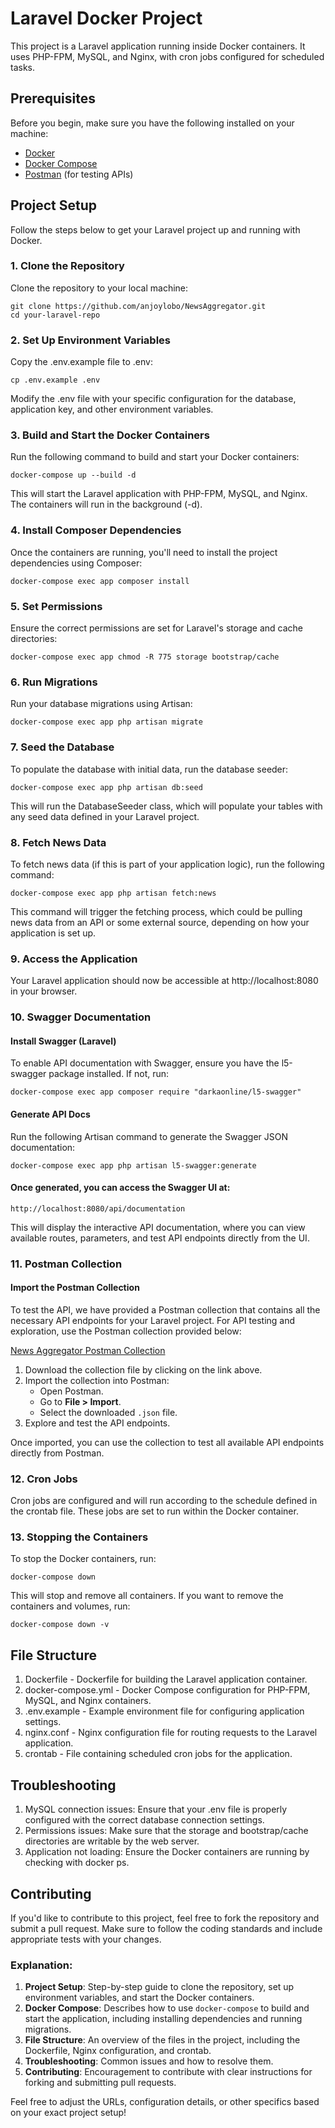 # Laravel Docker Project

This project is a Laravel application running inside Docker containers. It uses PHP-FPM, MySQL, and Nginx, with cron jobs configured for scheduled tasks.

## Prerequisites

Before you begin, make sure you have the following installed on your machine:

- [Docker](https://www.docker.com/get-started)
- [Docker Compose](https://docs.docker.com/compose/)
- [Postman](https://www.postman.com/downloads/) (for testing APIs)

## Project Setup

Follow the steps below to get your Laravel project up and running with Docker.

### 1. Clone the Repository

Clone the repository to your local machine:

    git clone https://github.com/anjoylobo/NewsAggregator.git
    cd your-laravel-repo

### 2. Set Up Environment Variables
Copy the .env.example file to .env:

    cp .env.example .env

Modify the .env file with your specific configuration for the database, application key, and other environment variables.

### 3. Build and Start the Docker Containers
Run the following command to build and start your Docker containers:

    docker-compose up --build -d

This will start the Laravel application with PHP-FPM, MySQL, and Nginx. The containers will run in the background (-d).

### 4. Install Composer Dependencies
Once the containers are running, you'll need to install the project dependencies using Composer:

    docker-compose exec app composer install

### 5. Set Permissions
Ensure the correct permissions are set for Laravel's storage and cache directories:

    docker-compose exec app chmod -R 775 storage bootstrap/cache

### 6. Run Migrations
Run your database migrations using Artisan:

    docker-compose exec app php artisan migrate

### 7. Seed the Database
To populate the database with initial data, run the database seeder:

    docker-compose exec app php artisan db:seed
This will run the DatabaseSeeder class, which will populate your tables with any seed data defined in your Laravel project.

### 8. Fetch News Data
To fetch news data (if this is part of your application logic), run the following command:

    docker-compose exec app php artisan fetch:news
This command will trigger the fetching process, which could be pulling news data from an API or some external source, depending on how your application is set up.

### 9. Access the Application
Your Laravel application should now be accessible at http://localhost:8080 in your browser.

### 10. Swagger Documentation
#### Install Swagger (Laravel)
To enable API documentation with Swagger, ensure you have the l5-swagger package installed. If not, run:

    docker-compose exec app composer require "darkaonline/l5-swagger"
#### Generate API Docs
Run the following Artisan command to generate the Swagger JSON documentation:

    docker-compose exec app php artisan l5-swagger:generate
#### Once generated, you can access the Swagger UI at:

    http://localhost:8080/api/documentation
This will display the interactive API documentation, where you can view available routes, parameters, and test API endpoints directly from the UI.

### 11. Postman Collection
#### Import the Postman Collection
To test the API, we have provided a Postman collection that contains all the necessary API endpoints for your Laravel project.
For API testing and exploration, use the Postman collection provided below:

[News Aggregator Postman Collection](https://github.com/anjoylobo/NewsAggregator/blob/main/storage/api-docs/News%20Aggregator.postman_collection.json)

1. Download the collection file by clicking on the link above.
2. Import the collection into Postman:
   - Open Postman.
   - Go to **File > Import**.
   - Select the downloaded `.json` file.
3. Explore and test the API endpoints.

Once imported, you can use the collection to test all available API endpoints directly from Postman.

### 12. Cron Jobs
Cron jobs are configured and will run according to the schedule defined in the crontab file. These jobs are set to run within the Docker container.

### 13. Stopping the Containers
To stop the Docker containers, run:

    docker-compose down
This will stop and remove all containers. If you want to remove the containers and volumes, run:

    docker-compose down -v

## File Structure
1. Dockerfile - Dockerfile for building the Laravel application container.
2. docker-compose.yml - Docker Compose configuration for PHP-FPM, MySQL, and Nginx containers.
3. .env.example - Example environment file for configuring application settings.
4. nginx.conf - Nginx configuration file for routing requests to the Laravel application.
5. crontab - File containing scheduled cron jobs for the application.

## Troubleshooting
1. MySQL connection issues: Ensure that your .env file is properly configured with the correct database connection settings.
2. Permissions issues: Make sure that the storage and bootstrap/cache directories are writable by the web server.
3. Application not loading: Ensure the Docker containers are running by checking with docker ps.

## Contributing
If you'd like to contribute to this project, feel free to fork the repository and submit a pull request. Make sure to follow the coding standards and include appropriate tests with your changes.

### Explanation:

1. **Project Setup**: Step-by-step guide to clone the repository, set up environment variables, and start the Docker containers.
2. **Docker Compose**: Describes how to use `docker-compose` to build and start the application, including installing dependencies and running migrations.
3. **File Structure**: An overview of the files in the project, including the Dockerfile, Nginx configuration, and crontab.
4. **Troubleshooting**: Common issues and how to resolve them.
5. **Contributing**: Encouragement to contribute with clear instructions for forking and submitting pull requests.

Feel free to adjust the URLs, configuration details, or other specifics based on your exact project setup!
